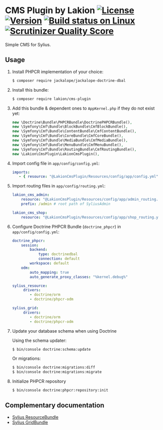# CMS Plugin by Lakion [![License](https://img.shields.io/packagist/l/lakion/cms-plugin.svg)](https://packagist.org/packages/lakion/cms-plugin) [![Version](https://img.shields.io/packagist/v/lakion/cms-plugin.svg)](https://packagist.org/packages/lakion/cms-plugin) [![Build status on Linux](https://img.shields.io/travis/Lakion/CmsPlugin/master.svg)](http://travis-ci.org/Lakion/CmsPlugin) [![Scrutinizer Quality Score](https://img.shields.io/scrutinizer/g/Lakion/CmsPlugin.svg)](https://scrutinizer-ci.com/g/Lakion/CmsPlugin/)

Simple CMS for Sylius.

## Usage

1. Install PHPCR implementation of your choice:

    ```bash
    $ composer require jackalope/jackalope-doctrine-dbal
    ```

2. Install this bundle:

    ```bash
    $ composer require lakion/cms-plugin
    ```

3. Add this bundle & dependent ones to `AppKernel.php` if they do not exist yet:

    ```php
    new \Doctrine\Bundle\PHPCRBundle\DoctrinePHPCRBundle(),
    new \Symfony\Cmf\Bundle\BlockBundle\CmfBlockBundle(),
    new \Symfony\Cmf\Bundle\ContentBundle\CmfContentBundle(),
    new \Symfony\Cmf\Bundle\CoreBundle\CmfCoreBundle(),
    new \Symfony\Cmf\Bundle\MediaBundle\CmfMediaBundle(),
    new \Symfony\Cmf\Bundle\MenuBundle\CmfMenuBundle(),
    new \Symfony\Cmf\Bundle\RoutingBundle\CmfRoutingBundle(),
    new \Lakion\CmsPlugin\LakionCmsPlugin(),
    ```

4. Import config file in `app/config/config.yml`:

    ```yaml
    imports:
       - { resource: "@LakionCmsPlugin/Resources/config/app/config.yml" }
    ```

5. Import routing files in `app/config/routing.yml`:

    ```yaml
    lakion_cms_admin:
        resource: "@LakionCmsPlugin/Resources/config/app/admin_routing.yml"
        prefix: /admin # root path of SyliusAdmin

    lakion_cms_shop:
        resource: "@LakionCmsPlugin/Resources/config/app/shop_routing.yml"
    ```

6. Configure Doctrine PHPCR Bundle (`doctrine_phpcr`) in `app/config/config.yml`:

    ```yaml
    doctrine_phpcr:
        session:
            backend:
                type: doctrinedbal
                connection: default
            workspace: default
        odm:
            auto_mapping: true
            auto_generate_proxy_classes: "%kernel.debug%"

    sylius_resource:
         drivers:
            - doctrine/orm
            - doctrine/phpcr-odm

    sylius_grid:
         drivers:
            - doctrine/orm
            - doctrine/phpcr-odm
    ```

7. Update your database schema when using Doctrine

    Using the schema updater:

    ```bash
    $ bin/console doctrine:schema:update
    ```

    Or migrations:

    ```bash
    $ bin/console doctrine:migrations:diff
    $ bin/console doctrine:migrations:migrate
    ```

8. Initialize PHPCR repository

    ```bash
    $ bin/console doctrine:phpcr:repository:init
    ```

## Complementary documentation

- [Sylius ResourceBundle](http://docs.sylius.org/en/latest/bundles/SyliusResourceBundle/)
- [Sylius GridBundle](http://docs.sylius.org/en/latest/bundles/SyliusGridBundle/)
